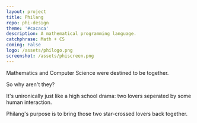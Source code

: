 ```yaml
---
layout: project
title: Philang
repo: phi-design
theme: '#cacaca'
description: A mathematical programming language.
catchphrase: Math + CS
coming: False
logo: /assets/philogo.png
screenshot: /assets/phiscreen.png
---
```


Mathematics and Computer Science were destined to be together.

So why aren't they?

It's unironically just like a high school drama: two lovers seperated by some human interaction.

Philang's purpose is to bring those two star-crossed lovers back together.
